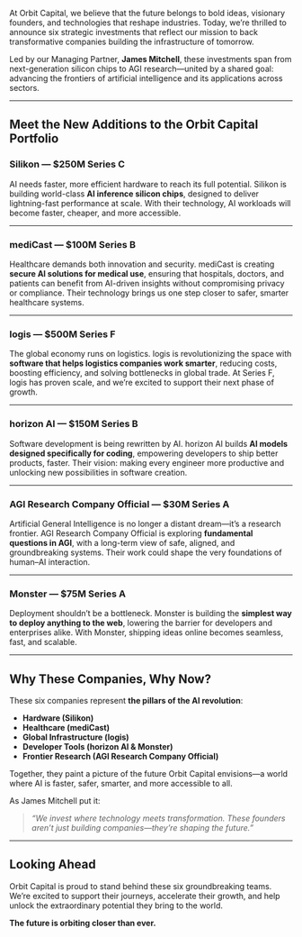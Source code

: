 At Orbit Capital, we believe that the future belongs to bold ideas, visionary founders, and technologies that reshape industries. Today, we’re thrilled to announce six strategic investments that reflect our mission to back transformative companies building the infrastructure of tomorrow.

Led by our Managing Partner, **James Mitchell**, these investments span from next-generation silicon chips to AGI research—united by a shared goal: advancing the frontiers of artificial intelligence and its applications across sectors.

---

## Meet the New Additions to the Orbit Capital Portfolio

### **Silikon — $250M Series C**

AI needs faster, more efficient hardware to reach its full potential. Silikon is building world-class **AI inference silicon chips**, designed to deliver lightning-fast performance at scale. With their technology, AI workloads will become faster, cheaper, and more accessible.

---

### **mediCast — $100M Series B**

Healthcare demands both innovation and security. mediCast is creating **secure AI solutions for medical use**, ensuring that hospitals, doctors, and patients can benefit from AI-driven insights without compromising privacy or compliance. Their technology brings us one step closer to safer, smarter healthcare systems.

---

### **logis — $500M Series F**

The global economy runs on logistics. logis is revolutionizing the space with **software that helps logistics companies work smarter**, reducing costs, boosting efficiency, and solving bottlenecks in global trade. At Series F, logis has proven scale, and we’re excited to support their next phase of growth.

---

### **horizon AI — $150M Series B**

Software development is being rewritten by AI. horizon AI builds **AI models designed specifically for coding**, empowering developers to ship better products, faster. Their vision: making every engineer more productive and unlocking new possibilities in software creation.

---

### **AGI Research Company Official — $30M Series A**

Artificial General Intelligence is no longer a distant dream—it’s a research frontier. AGI Research Company Official is exploring **fundamental questions in AGI**, with a long-term view of safe, aligned, and groundbreaking systems. Their work could shape the very foundations of human–AI interaction.

---

### **Monster — $75M Series A**

Deployment shouldn’t be a bottleneck. Monster is building the **simplest way to deploy anything to the web**, lowering the barrier for developers and enterprises alike. With Monster, shipping ideas online becomes seamless, fast, and scalable.

---

## Why These Companies, Why Now?

These six companies represent **the pillars of the AI revolution**:

- **Hardware (Silikon)**
- **Healthcare (mediCast)**
- **Global Infrastructure (logis)**
- **Developer Tools (horizon AI & Monster)**
- **Frontier Research (AGI Research Company Official)**

Together, they paint a picture of the future Orbit Capital envisions—a world where AI is faster, safer, smarter, and more accessible to all.

As James Mitchell put it:

> _“We invest where technology meets transformation. These founders aren’t just building companies—they’re shaping the future.”_

---

## Looking Ahead

Orbit Capital is proud to stand behind these six groundbreaking teams. We’re excited to support their journeys, accelerate their growth, and help unlock the extraordinary potential they bring to the world.

**The future is orbiting closer than ever.**
